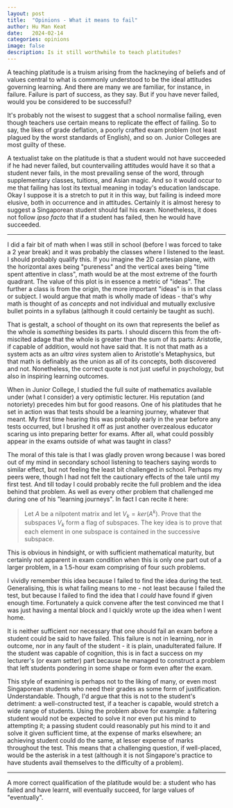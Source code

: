 ```yaml
---
layout: post
title:  "Opinions - What it means to fail"
author: Hu Man Keat
date:   2024-02-14
categories: opinions
image: false
description: Is it still worthwhile to teach platitudes?
---
```

A teaching platitude is a truism arising from the hackneying of beliefs and of values central to what is commonly understood to be the ideal attitudes governing learning. And there are many we are familiar, for instance, in failure. Failure is part of success, as they say. But if you have never failed, would you be considered to be successful?

It's probably not the wisest to suggest that a school normalise failing, even though teachers use certain means to replicate the effect of failing. So to say, the likes of grade deflation, a poorly crafted exam problem (not least plagued by the worst standards of English), and so on. Junior Colleges are most guilty of these.

A textualist take on the platitude is that a student would not have succeeded if he had never failed, but countervailing attitudes would have it so that a student never fails, in the most prevailing sense of the word, through supplementary classes, tuitions, and Asian magic. And so it would occur to me that failing has lost its textual meaning in today's education landscape. Okay I suppose it is a stretch to put it in this way, but failing is indeed more elusive, both in occurrence and in attitudes. Certainly it is almost heresy to suggest a Singaporean student should fail his exam. Nonetheless, it does not follow *ipso facto* that if a student has failed, then he would have succeeded.

---

I did a fair bit of math when I was still in school (before I was forced to take a 2 year break) and it was probably the classes where I listened to the least. I should probably qualify this. If you imagine the 2D cartesian plane, with the horizontal axes being "pureness" and the vertical axes being "time spent attentive in class", math would be at the most extreme of the fourth quadrant. The value of this plot is in essence a metric of "ideas". The further a class is from the origin, the more important "ideas" is in that class or subject. I would argue that math is wholly made of ideas - that's why math is thought of as *concepts* and not individual and mutually exclusive bullet points in a syllabus (although it could certainly be taught as such).

That is gestalt, a school of thought on its own that represents the belief as the whole is *something* besides its parts. I should discern this from the oft-miscited adage that the whole is greater than the sum of its parts: Aristotle, if capable of addition, would not have said that. It is not that math as a system acts as an *ultra vires* system alien to Aristotle's Metaphysics, but that math is definably as the union as all of its concepts, both discovered and not. Nonetheless, the correct quote is not just useful in psychology, but also in inspiring learning outcomes.

When in Junior College, I studied the full suite of mathematics available under (what I consider) a very optimistic lecturer. His reputation (and notoriety) precedes him but for good reasons. One of his platitudes that he set in action was that tests should be a learning journey, whatever that meant. My first time hearing this was probably early in the year before any tests occurred, but I brushed it off as just another overzealous educator scaring us into preparing better for exams. After all, what could possibly appear in the exams outside of what was taught in class?

The moral of this tale is that I was gladly proven wrong because I was bored out of my mind in secondary school listening to teachers saying words to similar effect, but not feeling the least bit challenged in school. Perhaps my peers were, though I had not felt the cautionary effects of the tale until my first test. And till today I could probably recite the full problem and the idea behind that problem. As well as every other problem that challenged me during one of his "learning journeys". In fact I can recite it here:

> Let $A$ be a nilpotent matrix and let $V_k=ker(A^k)$. Prove that the subspaces $V_k$ form a flag of subspaces.
> The key idea is to prove that each element in one subspace is contained in the successive subspace.

This is obvious in hindsight, or with sufficient mathematical maturity, but certainly not apparent in exam condition when this is only one part out of a larger problem, in a 1.5-hour exam comprising of four such problems.

I vividly remember this idea because I failed to find the idea during the test. Generalising, this is what failing means to me - not least because I failed the test, but because I failed to find the idea that I *could* have found if given enough time. Fortunately a quick convene after the test convinced me that I was just having a mental block and I quickly wrote up the idea when I went home.

It is neither sufficient nor necessary that one should fail an exam before a student could be said to have failed. This failure is not in learning, nor in outcome, nor in any fault of the student - it is plain, unadulterated failure. If the student was capable of cognition, this is in fact a success on my lecturer's (or exam setter) part because he managed to construct a problem that left students pondering in some shape or form even after the exam.

This style of examining is perhaps not to the liking of many, or even most Singaporean students who need their grades as some form of justification. Understandable. Though, I'd argue that this is not to the student's detriment: a well-constructed test, if a teacher is capable, would stretch a wide range of students. Using the problem above for example: a faltering student would not be expected to solve it nor even put his mind to attempting it; a passing student could reasonably put his mind to it and solve it given sufficient time, at the expense of marks elsewhere; an achieving student could do the same, at lesser expense of marks throughout the test. This means that a challenging question, if well-placed, would be the asterisk in a test (although it is not Singapore's practice to have students avail themselves to the difficulty of a problem).

---
A more correct qualification of the platitude would be: a student who has failed and have learnt, will eventually succeed, for large values of "eventually".